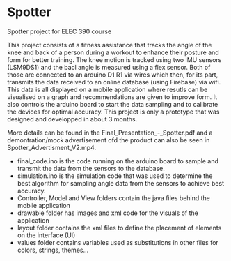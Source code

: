 # Spotter
Spotter project for ELEC 390 course

This project consists of a fitness assistance that tracks the angle of the knee and back of a person during a workout to enhance their
posture and form for better training. The knee motion is tracked using two IMU sensors (LSM9DS1) and the bacl angle is measured using a
flex sensor. Both of those are connected to an arduino D1 R1 via wires which then, for its part, transmits the data received to an online
database (using Firebase) via wifi. This data is all displayed on a mobile application where resutls can be visualised on a graph and
recommendations are given to improve form. It also controls the arduino board to start the data sampling and to calibrate the devices for
optimal accuracy. This project is only a prototype that was designed and developped in about 3 months.

More details can be found in the Final_Presentation_-_Spotter.pdf and a demontration/mock advertisement ofd the product can also be seen in Spotter_Advertisment_V2.mp4.

- final_code.ino is the code running on the arduino board to sample and transmit the data from the sensors to the database.
- simulation.ino is the simulation code that was used to determine the best algorithm for sampling angle data from the sensors to achieve best accuracy.
- Controller, Model and View folders contain the java files behind the mobile application
- drawable folder has images and xml code for the visuals of the application
- layout folder contains the xml files to define the placement of elements on the interface (UI)
- values folder contains variables used as substitutions in other files for colors, strings, themes...
